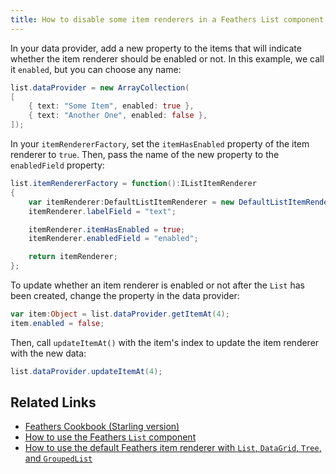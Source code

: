 ```yaml
---
title: How to disable some item renderers in a Feathers List component
---
```


In your data provider, add a new property to the items that will indicate whether the item renderer should be enabled or not. In this example, we call it `enabled`, but you can choose any name:

```actionscript
list.dataProvider = new ArrayCollection(
[
	{ text: "Some Item", enabled: true },
	{ text: "Another One", enabled: false },
]);
```

In your `itemRendererFactory`, set the `itemHasEnabled` property of the item renderer to `true`. Then, pass the name of the new property to the `enabledField` property:

```actionscript
list.itemRendererFactory = function():IListItemRenderer
{
	var itemRenderer:DefaultListItemRenderer = new DefaultListItemRenderer();
	itemRenderer.labelField = "text";

	itemRenderer.itemHasEnabled = true;
	itemRenderer.enabledField = "enabled";

	return itemRenderer;
};
```

To update whether an item renderer is enabled or not after the `List` has been created, change the property in the data provider:

```actionscript
var item:Object = list.dataProvider.getItemAt(4);
item.enabled = false;
```

Then, call `updateItemAt()` with the item's index to update the item renderer with the new data:

```actionscript
list.dataProvider.updateItemAt(4);
```

## Related Links

- [Feathers Cookbook (Starling version)](./index.md)
- [How to use the Feathers `List` component](../list.html)
- [How to use the default Feathers item renderer with `List`, `DataGrid`, `Tree`, and `GroupedList`](../default-item-renderers.html)
